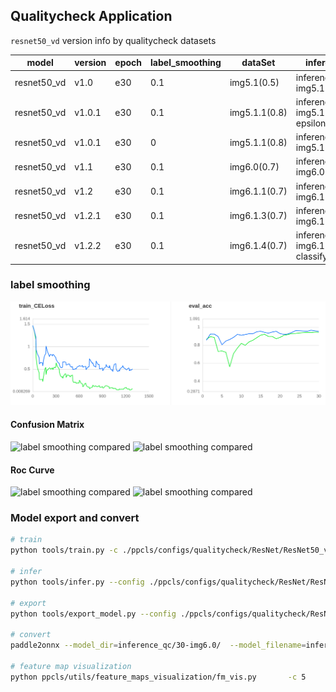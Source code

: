 ## Qualitycheck Application

`resnet50_vd` version info by qualitycheck datasets

| model       | version | epoch | label_smoothing | dataSet       | inference dir                        | onnx dir                        |
| ----------- | ------- | ----- | --------------- | ------------- | ------------------------------------ | ------------------------------- |
| resnet50_vd | v1.0    | e30   | 0.1             | img5.1(0.5)   | inference_qc/30-img5.1               | models/resnet50_vd_qc_1.0.onnx  |
| resnet50_vd | v1.0.1  | e30   | 0.1             | img5.1.1(0.8) | inference_qc/30-img5.1.1-epsilon-0.1 |                                 |
| resnet50_vd | v1.0.1  | e30   | 0               | img5.1.1(0.8) | inference_qc/30-img5.1.1             | models/resnet50_vd_qc_1.0.1onnx |
| resnet50_vd | v1.1  | e30   | 0.1               | img6.0(0.7) | inference_qc/30-img6.0             | models/resnet50_vd_qc_6.0.onnx |
| resnet50_vd | v1.2  | e30   | 0.1               | img6.1.1(0.7) | inference_qc/30-img6.1.1             | models/resnet50_vd_qc_1.2.onnx |
| resnet50_vd | v1.2.1  | e30   | 0.1               | img6.1.3(0.7) | inference_qc/30-img6.1.3             | models/resnet50_vd_qc_1.2.1onnx |
| resnet50_vd | v1.2.2  | e30   | 0.1               | img6.1.4(0.7) | inference_qc/30-img6.1.4-classify             | models/resnet50_vd_qc_1.2.2onnx |

### label smoothing

![label smoothing compared](./img/20220520-175029.png)
#### Confusion Matrix
![label smoothing compared](./img/Confusion_Matrix—inference_qc-30-img5.1.1-no-label-smoothing.png)
![label smoothing compared](./img/Confusion_Matrix—inference_qc-30-img5.1.1-label-smoothing.png)
#### Roc Curve
![label smoothing compared](./img/Roc_Curve—inference_qc-30-img5.1.1-no-label-smoothing.png)
![label smoothing compared](./img/Roc_Curve—inference_qc-30-img5.1.1-label-smoothing.png)

### Model export and convert

```bash
# train
python tools/train.py -c ./ppcls/configs/qualitycheck/ResNet/ResNet50_vd_qc.yaml -o Arch.pretrained=True

# infer
python tools/infer.py --config ./ppcls/configs/qualitycheck/ResNet/ResNet50_vd_qc.yaml  --override Global.pretrained_model=./output_qc/ResNet50_vd/best_model --override Infer.infer_imgs=dataset/img4.0/test/chaodi01/801_00007_image_3.jpg

# export
python tools/export_model.py --config ./ppcls/configs/qualitycheck/ResNet/ResNet50_vd_qc.yaml --override Global.pretrained_model=./output_qc/ResNet50_vd/best_model

# convert
paddle2onnx --model_dir=inference_qc/30-img6.0/  --model_filename=inference.pdmodel --params_filename=inference.pdiparams --save_file=models/resnet50_vd_qc_1.1.onnx --opset_version=10  --enable_onnx_checker=True

# feature map visualization
python ppcls/utils/feature_maps_visualization/fm_vis.py       -c 5     -p output_qc/ResNet50_vd/best_model      --show=True     --interpolation=1     --save_path="./output_qc/output.png"     --use_gpu=True  -i /home/wangmao/dataset/videos/test-0610/zhengchang/image-20220613095438972.jpg

```
